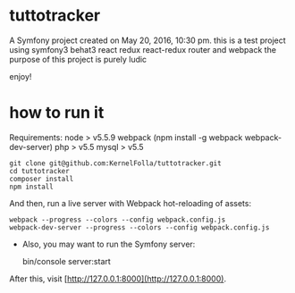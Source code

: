 tuttotracker
============

A Symfony project created on May 20, 2016, 10:30 pm.
this is a test project using symfony3 behat3 react redux react-redux router and webpack
the purpose of this project is purely ludic

enjoy!

how to run it
=============

Requirements:
node > v5.5.9
webpack (npm install -g webpack webpack-dev-server)
php > v5.5
mysql > v5.5

    git clone git@github.com:KernelFolla/tuttotracker.git
    cd tuttotracker
    composer install
    npm install

And then, run a live server with Webpack hot-reloading of assets:

    webpack --progress --colors --config webpack.config.js
    webpack-dev-server --progress --colors --config webpack.config.js

* Also, you may want to run the Symfony server:

    bin/console server:start

After this, visit [http://127.0.0.1:8000](http://127.0.0.1:8000).
